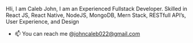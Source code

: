  HIi, I am Caleb John, I am an Experienced Fullstack Developer. Skilled in React JS, React Native, NodeJS, MongoDB, Mern Stack, RESTfull API’s, User Experience, and Design
- 📫 You can reach me @johncaleb022@gmail.com





<!----
- 👋 Hi, I’m @iamjohncaleb
- 👀 I’m interested in Full Stack Positions
- 🌱 I’m currently learning Project Management
- 💞️ I’m looking to collaborate on multiple Projects
- 📫 How to reach me @johncaleb022@gmail.com

<!---
iamjohncaleb/iamjohncaleb is a ✨ special ✨ repository because its `README.md` (this file) appears on your GitHub profile.
You can click the Preview link to take a look at your changes.
--->

